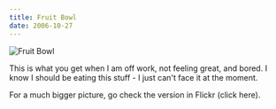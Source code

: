 ```yaml
---
title: Fruit Bowl
date: 2006-10-27
---
```


![Fruit Bowl](https://source.unsplash.com/hopX_jpVtRM/1600x900)

This is what you get when I am off work, not feeling great, and bored. I know I should be eating this stuff - I just can't face it at the moment.

For a much bigger picture, go check the version in Flickr (click here).